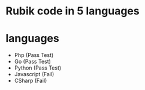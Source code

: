 # Rubik code in 5 languages

# languages

* Php (Pass Test)
* Go (Pass Test)
* Python (Pass Test)
* Javascript (Fail)
* CSharp (Fail)